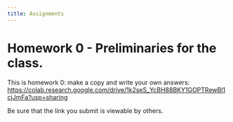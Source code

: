 ```yaml
---
title: Assignments
---
```


# Homework 0 - Preliminaries for the class.

This is homework 0: make a copy and write your own answers:
https://colab.research.google.com/drive/1k2seS_YcBH88BKY1GOPTRewBl1cjJmFa?usp=sharing

Be sure that the link you submit is viewable by others.
